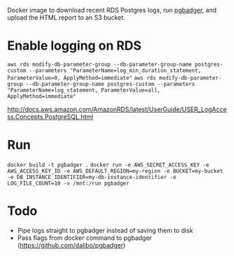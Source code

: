 Docker image to download recent RDS Postgres logs, run [pgbadger](https://github.com/dalibo/pgbadger), and upload the HTML report to an S3 bucket.

# Enable logging on RDS
```aws rds modify-db-parameter-group --db-parameter-group-name postgres-custom --parameters "ParameterName=log_min_duration_statement, ParameterValue=0, ApplyMethod=immediate"```
```aws rds modify-db-parameter-group --db-parameter-group-name postgres-custom --parameters "ParameterName=log_statement, ParameterValue=all, ApplyMethod=immediate"```

http://docs.aws.amazon.com/AmazonRDS/latest/UserGuide/USER_LogAccess.Concepts.PostgreSQL.html

# Run
```docker build -t pgbadger .```
```docker run -e AWS_SECRET_ACCESS_KEY -e AWS_ACCESS_KEY_ID -e AWS_DEFAULT_REGION=my-region -e BUCKET=my-bucket -e DB_INSTANCE_IDENTIFIER=my-db-instance-identifier -e LOG_FILE_COUNT=10 -v /mnt:/run pgbadger```

# Todo

- Pipe logs straight to pgbadger instead of saving them to disk
- Pass flags from docker command to pgbadger (https://github.com/dalibo/pgbadger)